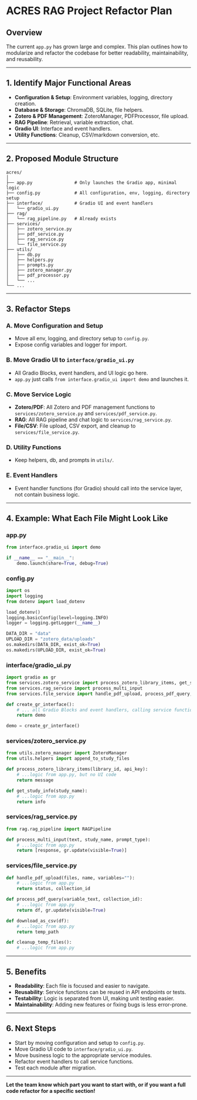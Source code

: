 # ACRES RAG Project Refactor Plan

## Overview

The current `app.py` has grown large and complex. This plan outlines how to modularize and refactor the codebase for better readability, maintainability, and reusability.

---

## 1. Identify Major Functional Areas

- **Configuration & Setup**: Environment variables, logging, directory creation.
- **Database & Storage**: ChromaDB, SQLite, file helpers.
- **Zotero & PDF Management**: ZoteroManager, PDFProcessor, file upload.
- **RAG Pipeline**: Retrieval, variable extraction, chat.
- **Gradio UI**: Interface and event handlers.
- **Utility Functions**: Cleanup, CSV/markdown conversion, etc.

---

## 2. Proposed Module Structure

```
acres/
│
├── app.py                # Only launches the Gradio app, minimal logic
├── config.py             # All configuration, env, logging, directory setup
├── interface/            # Gradio UI and event handlers
│   └── gradio_ui.py
├── rag/
│   └── rag_pipeline.py   # Already exists
├── services/
│   ├── zotero_service.py
│   ├── pdf_service.py
│   ├── rag_service.py
│   └── file_service.py
├── utils/
│   ├── db.py
│   ├── helpers.py
│   ├── prompts.py
│   ├── zotero_manager.py
│   ├── pdf_processor.py
│   └── ...
└── ...
```

---

## 3. Refactor Steps

### A. Move Configuration and Setup
- Move all env, logging, and directory setup to `config.py`.
- Expose config variables and logger for import.

### B. Move Gradio UI to `interface/gradio_ui.py`
- All Gradio Blocks, event handlers, and UI logic go here.
- `app.py` just calls `from interface.gradio_ui import demo` and launches it.

### C. Move Service Logic
- **Zotero/PDF**: All Zotero and PDF management functions to `services/zotero_service.py` and `services/pdf_service.py`.
- **RAG**: All RAG pipeline and chat logic to `services/rag_service.py`.
- **File/CSV**: File upload, CSV export, and cleanup to `services/file_service.py`.

### D. Utility Functions
- Keep helpers, db, and prompts in `utils/`.

### E. Event Handlers
- Event handler functions (for Gradio) should call into the service layer, not contain business logic.

---

## 4. Example: What Each File Might Look Like

### app.py
```python
from interface.gradio_ui import demo

if __name__ == "__main__":
    demo.launch(share=True, debug=True)
```

### config.py
```python
import os
import logging
from dotenv import load_dotenv

load_dotenv()
logging.basicConfig(level=logging.INFO)
logger = logging.getLogger(__name__)

DATA_DIR = "data"
UPLOAD_DIR = "zotero_data/uploads"
os.makedirs(DATA_DIR, exist_ok=True)
os.makedirs(UPLOAD_DIR, exist_ok=True)
```

### interface/gradio_ui.py
```python
import gradio as gr
from services.zotero_service import process_zotero_library_items, get_study_info
from services.rag_service import process_multi_input
from services.file_service import handle_pdf_upload, process_pdf_query, download_as_csv, cleanup_temp_files

def create_gr_interface():
    # ... all Gradio Blocks and event handlers, calling service functions
    return demo

demo = create_gr_interface()
```

### services/zotero_service.py
```python
from utils.zotero_manager import ZoteroManager
from utils.helpers import append_to_study_files

def process_zotero_library_items(library_id, api_key):
    # ...logic from app.py, but no UI code
    return message

def get_study_info(study_name):
    # ...logic from app.py
    return info
```

### services/rag_service.py
```python
from rag.rag_pipeline import RAGPipeline

def process_multi_input(text, study_name, prompt_type):
    # ...logic from app.py
    return [response, gr.update(visible=True)]
```

### services/file_service.py
```python
def handle_pdf_upload(files, name, variables=""):
    # ...logic from app.py
    return status, collection_id

def process_pdf_query(variable_text, collection_id):
    # ...logic from app.py
    return df, gr.update(visible=True)

def download_as_csv(df):
    # ...logic from app.py
    return temp_path

def cleanup_temp_files():
    # ...logic from app.py
```

---

## 5. Benefits

- **Readability**: Each file is focused and easier to navigate.
- **Reusability**: Service functions can be reused in API endpoints or tests.
- **Testability**: Logic is separated from UI, making unit testing easier.
- **Maintainability**: Adding new features or fixing bugs is less error-prone.

---

## 6. Next Steps

- Start by moving configuration and setup to `config.py`.
- Move Gradio UI code to `interface/gradio_ui.py`.
- Move business logic to the appropriate service modules.
- Refactor event handlers to call service functions.
- Test each module after migration.

---

**Let the team know which part you want to start with, or if you want a full code refactor for a specific section!**